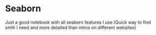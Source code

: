 # Seaborn
Just a good notebook with all seaborn features I use (Quick way to find smth I need and more detailed than intros on different websites) 

